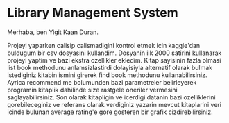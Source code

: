 

# Library Management System
Merhaba, ben Yigit Kaan Duran.

Projeyi yaparken calisip calismadigini kontrol etmek icin kaggle'dan buldugum bir csv dosyasini kullandim.
Dosyanin ilk 2000 satirini kullanarak projeyi yaptim ve bazi ekstra ozellikler ekledim.
Kitap sayisinin fazla olmasi list book methodunu anlamsizlastirdi dolayisiyla alternatif olarak bulmak istediginiz kitabin ismini girerek find book methodunu kullanabilirsiniz.
Ayrica recommend me bolumunden bazi parametreler belirleyerek programin kitaplik dahilinde size rastgele oneriler vermesini saglayabilirsiniz.
Son olarak kitapligin ve icerdigi datanin bazi ozelliklerini gorebileceginiz ve referans olarak verdiginiz yazarin mevcut kitaplarini veri icinde bulunan average rating'e gore gosteren bir grafik cizdirebilirsiniz.

 
